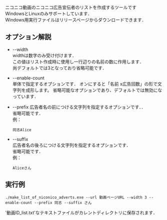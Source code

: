 ニコニコ動画のニコニコ広告宣伝者のリストを作成するツールです  
WindowsとLinuxのみサポートしています．  
Windows用実行ファイルはリリースページからダウンロードできます．  

## オプション解説
- --width  
  widthは数字のみ受け付けます．  
  この値はリスト作成時に使用し一行辺りの名前の数に作用します．  
  尚デフォルトでは3となっており省略可能です．  
- --enable-count  
  単体で指定するオプションです．
  オンにすると「名前 x広告回数」の形で文字列を成形します。
  省略可能なオプションであり、デフォルトでは無効になっています．
  
- --prefix 
  広告者名の前につける文字列を指定するオプションです．．  
  省略可能です．  
  例：  
  ```
  同志Alice
  ```
- --suffix  
  広告者名の後ろにつける文字列を指定するオプションです．  
  省略可能です．  
  例：  
  ```
  Aliceさん
  ```
  

## 実行例
```
./make_list_of_niconico_adverts.exe --url 動画ページURL --width 3 --enable-count --prefix 同志 --suffix さん
```
'動画ID_list.txt'なテキストファイルがカレントディレクトリに保存されます．  

